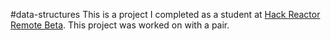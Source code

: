 #data-structures
This is a project I completed as a student at [Hack Reactor Remote Beta](http://www.hackreactor.com/remote-beta). This project was worked on with a pair.